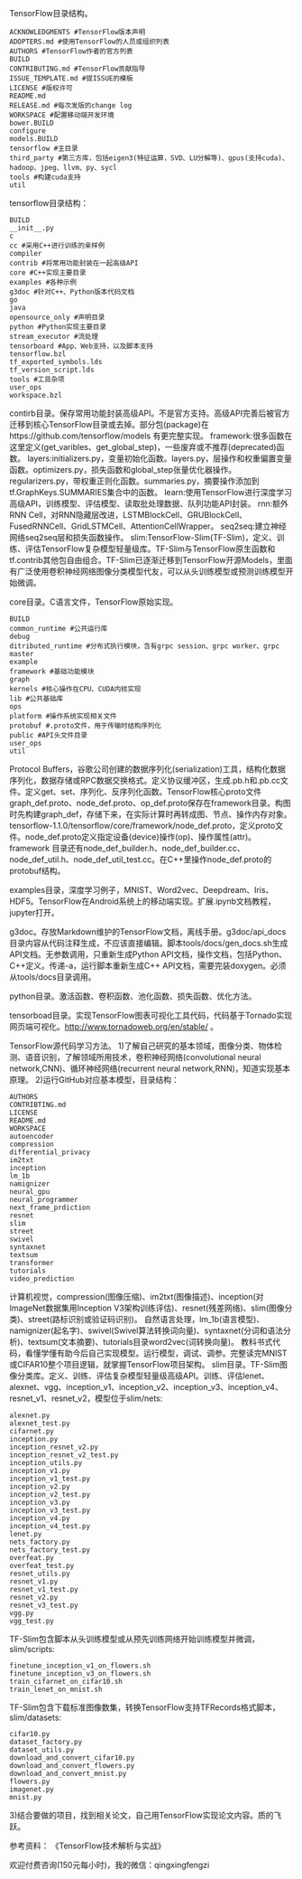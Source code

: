 TensorFlow目录结构。

    ACKNOWLEDGMENTS #TensorFlow版本声明
    ADOPTERS.md #使用TensorFlow的人员或组织列表
    AUTHORS #TensorFlow作者的官方列表
    BUILD
    CONTRIBUTING.md #TensorFlow贡献指导
    ISSUE_TEMPLATE.md #提ISSUE的模板
    LICENSE #版权许可
    README.md
    RELEASE.md #每次发版的change log
    WORKSPACE #配置移动端开发环境
    bower.BUILD
    configure
    models.BUILD
    tensorflow #主目录
    third_party #第三方库，包括eigen3(特征运算，SVD、LU分解等)、gpus(支持cuda)、hadoop、jpeg、llvm、py、sycl
    tools #构建cuda支持
    util

tensorflow目录结构：

    BUILD
    __init__.py
    c
    cc #采用C++进行训练的亲样例
    compiler
    contrib #将常用功能封装在一起高级API
    core #C++实现主要目录
    examples #各种示例
    g3doc #针对C++、Python版本代码文档
    go
    java
    opensource_only #声明目录
    python #Python实现主要目录
    stream_executor #流处理
    tensorboard #App、Web支持，以及脚本支持
    tensorflow.bzl
    tf_exported_symbols.lds
    tf_version_script.lds
    tools #工具杂项
    user_ops
    workspace.bzl

contirb目录。保存常用功能封装高级API。不是官方支持。高级API完善后被官方迁移到核心TensorFlow目录或去掉。部分包(package)在https://github.com/tensorflow/models 有更完整实现。
framework:很多函数在这里定义(get_varibles、get_global_step)，一些废弃或不推荐(deprecated)函数。
layers:initializers.py，变量初始化函数。layers.py，层操作和权重偏置变量函数。optimizers.py，损失函数和global_step张量优化器操作。regularizers.py，带权重正则化函数。summaries.py，摘要操作添加到tf.GraphKeys.SUMMARIES集合中的函数。
learn:使用TensorFlow进行深度学习高级API，训练模型、评估模型、读取批处理数据、队列功能API封装。
rnn:额外RNN Cell，对RNN隐藏层改进，LSTMBlockCell、GRUBlockCell、FusedRNNCell、GridLSTMCell、AttentionCellWrapper。
seq2seq:建立神经网络seq2seq层和损失函数操作。
slim:TensorFlow-Slim(TF-Slim)，定义、训练、评估TensorFlow复杂模型轻量级库。TF-Slim与TensorFlow原生函数和tf.contrib其他包自由组合。TF-Slim已逐渐迁移到TensorFlow开源Models，里面有广泛使用卷积神经网络图像分类模型代友，可以从头训练模型或预测训练模型开始微调。

core目录。C语言文件，TensorFlow原始实现。

    BUILD
    common_runtime #公共运行库
    debug
    ditributed_runtime #分布式执行模块，含有grpc session、grpc worker、grpc master
    example
    framework #基础功能模块
    graph
    kernels #核心操作在CPU、CUDA内核实现
    lib #公共基础库
    ops
    platform #操作系统实现相关文件
    protobuf #.proto文件，用于传输时结构序列化
    public #API头文件目录
    user_ops
    util
Protocol Buffers，谷歌公司创建的数据序列化(serialization)工具，结构化数据序列化，数据存储或RPC数据交换格式。定义协议缓冲区，生成.pb.h和.pb.cc文件。定义get、set、序列化、反序列化函数。TensorFlow核心proto文件graph_def.proto、node_def.proto、op_def.proto保存在framework目录。构图时先构建graph_def，存储下来，在实际计算时再转成图、节点、操作内存对象。
tensorflow-1.1.0/tensorflow/core/framework/node_def.proto，定义proto文件。node_def.proto定义指定设备(device)操作(op)、操作属性(attr)。
framework 目录还有node_def_builder.h、node_def_builder.cc、node_def_util.h、node_def_util_test.cc。在C++里操作node_def.proto的protobuf结构。

examples目录，深度学习例子，MNIST、Word2vec、Deepdream、Iris、HDF5。TensorFlow在Android系统上的移动端实现。扩展.ipynb文档教程，jupyter打开。

g3doc。存放Markdown维护的TensorFlow文档，离线手册。g3doc/api_docs目录内容从代码注释生成，不应该直接编辑。脚本tools/docs/gen_docs.sh生成API文档。无参数调用，只重新生成Python API文档，操作文档，包括Python、C++定义。传递-a，运行脚本重新生成C++ API文档，需要完装doxygen。必须从tools/docs目录调用。

python目录。激活函数、卷积函数、池化函数、损失函数、优化方法。

tensorboad目录。实现TensorFlow图表可视化工具代码，代码基于Tornado实现网页端可视化。http://www.tornadoweb.org/en/stable/ 。

TensorFlow源代码学习方法。
1)了解自己研究的基本领域，图像分类、物体检测、语音识别，了解领域所用技术，卷积神经网络(convolutional neural network,CNN)、循环神经网络(recurrent neural network,RNN)，知道实现基本原理。
2)运行GitHub对应基本模型，目录结构：

    AUTHORS
    CONTRIBTING.md
    LICENSE
    README.md
    WORKSPACE
    autoencoder
    compression
    differential_privacy
    im2txt
    inception
    lm_1b
    namignizer
    neural_gpu
    neural_programmer
    next_frame_prdiction
    resnet
    slim
    street
    swivel
    syntaxnet
    textsum
    transformer
    tutorials
    video_prediction
计算机视觉，compression(图像压缩)、im2txt(图像描述)、inception(对ImageNet数据集用Inception V3架构训练评估)、resnet(残差网络)、slim(图像分类)、street(路标识别或验证码识别)。
自然语言处理，lm_1b(语言模型)、namignizer(起名字)、swivel(Swivel算法转换词向量)、syntaxnet(分词和语法分析)、textsum(文本摘要)、tutorials目录word2vec(词转换向量)。
教科书式代码，看懂学懂有助今后自己实现模型。运行模型，调试、调参。完整读完MNIST或CIFAR10整个项目逻辑，就掌握TensorFlow项目架构。
slim目录。TF-Slim图像分类库。定义、训练、评估复杂模型轻量级高级API。训练、评估lenet、alexnet、vgg、inception_v1、inception_v2、inception_v3、inception_v4、resnet_v1、resnet_v2，模型位于slim/nets:

    alexnet.py
    alexnet_test.py
    cifarnet.py
    inception.py
    inception_resnet_v2.py
    inception_resnet_v2_test.py
    inception_utils.py
    inception_v1.py
    inception_v1_test.py
    inception_v2.py
    inception_v2_test.py
    inception_v3.py
    inception_v3_test.py
    inception_v4.py
    inception_v4_test.py
    lenet.py
    nets_factory.py
    nets_factory_test.py
    overfeat.py
    overfeat_test.py
    resnet_utils.py
    resnet_v1.py
    resnet_v1_test.py
    resnet_v2.py
    resnet_v3_test.py
    vgg.py
    vgg_test.py
TF-Slim包含脚本从头训练模型或从预先训练网络开始训练模型并微调，slim/scripts:

    finetune_inception_v1_on_flowers.sh
    finetune_inception_v3_on_flowers.sh
    train_cifarnet_on_cifar10.sh
    train_lenet_on_mnist.sh
TF-Slim包含下载标准图像数集，转换TensorFlow支持TFRecords格式脚本，slim/datasets:

    cifar10.py
    dataset_factory.py
    dataset_utils.py
    download_and_convert_cifar10.py
    download_and_convert_flowers.py
    download_and_convert_mnist.py
    flowers.py
    imagenet.py
    mnist.py
3)结合要做的项目，找到相关论文，自己用TensorFlow实现论文内容。质的飞跃。

参考资料：
《TensorFlow技术解析与实战》

欢迎付费咨询(150元每小时)，我的微信：qingxingfengzi